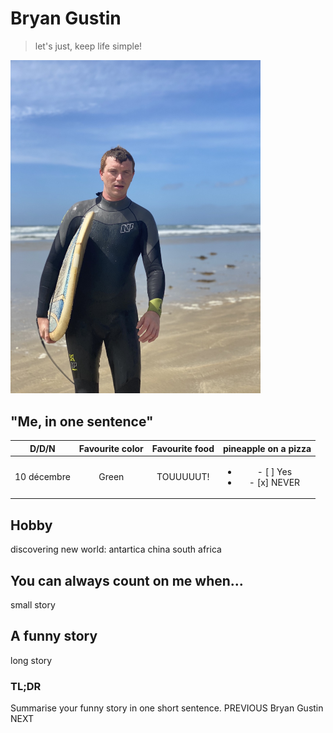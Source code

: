 # Bryan Gustin
> let's just, keep life simple!
<img src="IMG_3344.jpg" alt="me" width="400"/>

## "Me, in one sentence" 

| D/D/N | Favourite color | Favourite food | pineapple on a pizza|
| :-: | :-: | :-: | :-: |
|10 décembre | Green | TOUUUUUT! | <ul><li>- [ ] Yes</li><li>- [x] NEVER</li></ul> |

## Hobby
discovering new world: antartica china south africa
## You can always count on me when... 
small story
## A funny story
long story
### TL;DR
Summarise your funny story in one short sentence.
PREVIOUS Bryan Gustin NEXT
